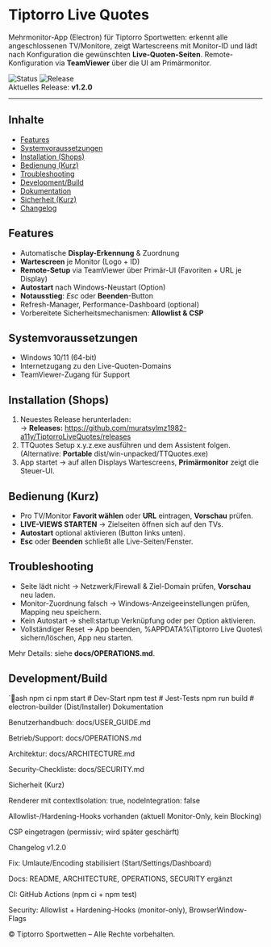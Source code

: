 ﻿# Tiptorro Live Quotes

Mehrmonitor-App (Electron) für Tiptorro Sportwetten: erkennt alle angeschlossenen TV/Monitore, zeigt Wartescreens mit Monitor-ID und lädt nach Konfiguration die gewünschten **Live-Quoten-Seiten**. Remote-Konfiguration via **TeamViewer** über die UI am Primärmonitor.

![Status](https://img.shields.io/github/actions/workflow/status/muratsylmz1982-a11y/TiptorroLiveQuotes/ci.yml?branch=main)
![Release](https://img.shields.io/github/v/release/muratsylmz1982-a11y/TiptorroLiveQuotes)  
Aktuelles Release: **v1.2.0**

---

## Inhalte
- [Features](#features)
- [Systemvoraussetzungen](#systemvoraussetzungen)
- [Installation (Shops)](#installation-shops)
- [Bedienung (Kurz)](#bedienung-kurz)
- [Troubleshooting](#troubleshooting)
- [Development/Build](#developmentbuild)
- [Dokumentation](#dokumentation)
- [Sicherheit (Kurz)](#sicherheit-kurz)
- [Changelog](#changelog)

## Features
- Automatische **Display-Erkennung** & Zuordnung
- **Wartescreen** je Monitor (Logo + ID)
- **Remote-Setup** via TeamViewer über Primär-UI (Favoriten + URL je Display)
- **Autostart** nach Windows-Neustart (Option)
- **Notausstieg**: *Esc* oder **Beenden**-Button
- Refresh-Manager, Performance-Dashboard (optional)
- Vorbereitete Sicherheitsmechanismen: **Allowlist & CSP**

## Systemvoraussetzungen
- Windows 10/11 (64-bit)
- Internetzugang zu den Live-Quoten-Domains
- TeamViewer-Zugang für Support

## Installation (Shops)
1. Neuestes Release herunterladen:  
   → **Releases:** https://github.com/muratsylmz1982-a11y/TiptorroLiveQuotes/releases
2. TTQuotes Setup x.y.z.exe ausführen und dem Assistent folgen.  
   (Alternative: **Portable** dist/win-unpacked/TTQuotes.exe)
3. App startet → auf allen Displays Wartescreens, **Primärmonitor** zeigt die Steuer-UI.

## Bedienung (Kurz)
- Pro TV/Monitor **Favorit wählen** oder **URL** eintragen, **Vorschau** prüfen.
- **LIVE-VIEWS STARTEN** → Zielseiten öffnen sich auf den TVs.
- **Autostart** optional aktivieren (Button links unten).
- **Esc** oder **Beenden** schließt alle Live-Seiten/Fenster.

## Troubleshooting
- Seite lädt nicht → Netzwerk/Firewall & Ziel-Domain prüfen, **Vorschau** neu laden.
- Monitor-Zuordnung falsch → Windows-Anzeigeeinstellungen prüfen, Mapping neu speichern.
- Kein Autostart → shell:startup Verknüpfung oder per Option aktivieren.
- Vollständiger Reset → App beenden, %APPDATA%\Tiptorro Live Quotes\ sichern/löschen, App neu starten.

Mehr Details: siehe **docs/OPERATIONS.md**.

## Development/Build
`ash
npm ci
npm start      # Dev-Start
npm test       # Jest-Tests
npm run build  # electron-builder (Dist/Installer)
Dokumentation

Benutzerhandbuch: docs/USER_GUIDE.md

Betrieb/Support: docs/OPERATIONS.md

Architektur: docs/ARCHITECTURE.md

Security-Checkliste: docs/SECURITY.md

Sicherheit (Kurz)

Renderer mit contextIsolation: true, nodeIntegration: false

Allowlist-/Hardening-Hooks vorhanden (aktuell Monitor-Only, kein Blocking)

CSP eingetragen (permissiv; wird später geschärft)

Changelog
v1.2.0

Fix: Umlaute/Encoding stabilisiert (Start/Settings/Dashboard)

Docs: README, ARCHITECTURE, OPERATIONS, SECURITY ergänzt

CI: GitHub Actions (npm ci + npm test)

Security: Allowlist + Hardening-Hooks (monitor-only), BrowserWindow-Flags

© Tiptorro Sportwetten – Alle Rechte vorbehalten.
